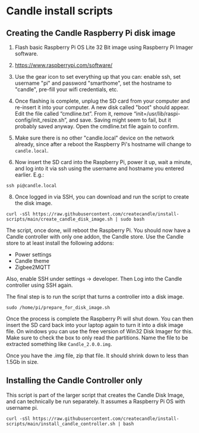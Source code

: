 # Candle install scripts



## Creating the Candle Raspberry Pi disk image
1. Flash basic Raspberry Pi OS Lite 32 Bit image using Raspberry Pi Imager software. 
2. https://www.raspberrypi.com/software/

3. Use the gear icon to set everything up that you can: enable ssh, set username "pi" and password "smarthome", set the hostname to "candle", pre-fill your wifi credentials, etc.

4. Once flashing is complete, unplug the SD card from your computer and re-insert it into your computer. A new disk called "boot" should appear. Edit the file called “cmdline.txt”. From it, remove “init=/usr/lib/raspi-config/init_resize.sh”, and save. Saving might seem to fail, but it probably saved anyway. Open the cmdline.txt file again to confirm.

5. Make sure there is no other "candle.local" device on the network already, since after a reboot the Raspberry Pi's hostname will change to `candle.local`.

6. Now insert the SD card into the Raspberry Pi, power it up, wait a minute, and log into it via ssh using the username and hostname you entered earlier. E.g.:
```
ssh pi@candle.local
```

8. Once logged in via SSH, you can download and run the script to create the disk image.
```
curl -sSl https://raw.githubusercontent.com/createcandle/install-scripts/main/create_candle_disk_image.sh | sudo bash
```

The script, once done, will reboot the Raspberry Pi. You should now have a Candle controller with only one addon, the Candle store. Use the Candle store to at least install the following addons:
- Power settings
- Candle theme
- Zigbee2MQTT

Also, enable SSH under settings -> developer. Then Log into the Candle controller using SSH again.

The final step is to run the script that turns a controller into a disk image.
```
sudo /home/pi/prepare_for_disk_image.sh
```

Once the process is complete the Raspberry Pi will shut down. You can then insert the SD card back into your laptop again to turn it into a disk image file. On windows you can use the free version of Win32 Disk Imager for this. Make sure to check the box to only read the partitions. Name the file to be extracted something like `Candle_2.0.0.img`.

Once you have the .img file, zip that file. It should shrink down to less than 1.5Gb in size.


## Installing the Candle Controller only
This script is part of the larger script that creates the Candle Disk Image, and can technically be run separately. It assumes a Raspberry Pi OS with username pi.
```
curl -sSl https://raw.githubusercontent.com/createcandle/install-scripts/main/install_candle_controller.sh | bash
```
